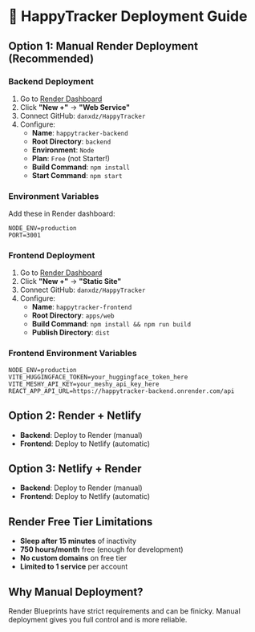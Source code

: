 # 🚀 HappyTracker Deployment Guide

## Option 1: Manual Render Deployment (Recommended)

### Backend Deployment
1. Go to [Render Dashboard](https://dashboard.render.com)
2. Click **"New +"** → **"Web Service"**
3. Connect GitHub: `danxdz/HappyTracker`
4. Configure:
   - **Name**: `happytracker-backend`
   - **Root Directory**: `backend`
   - **Environment**: `Node`
   - **Plan**: `Free` (not Starter!)
   - **Build Command**: `npm install`
   - **Start Command**: `npm start`

### Environment Variables
Add these in Render dashboard:
```
NODE_ENV=production
PORT=3001
```

### Frontend Deployment
1. Go to [Render Dashboard](https://dashboard.render.com)
2. Click **"New +"** → **"Static Site"**
3. Connect GitHub: `danxdz/HappyTracker`
4. Configure:
   - **Name**: `happytracker-frontend`
   - **Root Directory**: `apps/web`
   - **Build Command**: `npm install && npm run build`
   - **Publish Directory**: `dist`

### Frontend Environment Variables
```
NODE_ENV=production
VITE_HUGGINGFACE_TOKEN=your_huggingface_token_here
VITE_MESHY_API_KEY=your_meshy_api_key_here
REACT_APP_API_URL=https://happytracker-backend.onrender.com/api
```

## Option 2: Render + Netlify
- **Backend**: Deploy to Render (manual)
- **Frontend**: Deploy to Netlify (automatic)

## Option 3: Netlify + Render
- **Backend**: Deploy to Render (manual)
- **Frontend**: Deploy to Netlify (automatic)

## Render Free Tier Limitations
- **Sleep after 15 minutes** of inactivity
- **750 hours/month** free (enough for development)
- **No custom domains** on free tier
- **Limited to 1 service** per account

## Why Manual Deployment?
Render Blueprints have strict requirements and can be finicky. Manual deployment gives you full control and is more reliable.